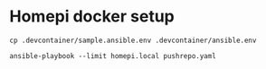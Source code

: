 # Homepi docker setup

```
cp .devcontainer/sample.ansible.env .devcontainer/ansible.env

ansible-playbook --limit homepi.local pushrepo.yaml
```
